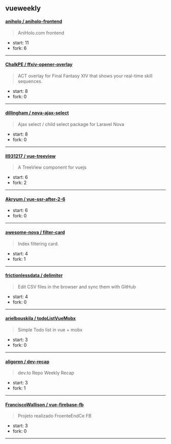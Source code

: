 ## vueweekly

#### [aniholo / aniholo-frontend](https://github.com/aniholo/aniholo-frontend)

> AniHolo.com frontend

+ start: 11
+ fork: 6

----


#### [ChalkPE / ffxiv-opener-overlay](https://github.com/ChalkPE/ffxiv-opener-overlay)

> ACT overlay for Final Fantasy XIV that shows your real-time skill sequences.

+ start: 8
+ fork: 0

----


#### [dillingham / nova-ajax-select](https://github.com/dillingham/nova-ajax-select)

> Ajax select / child select package for Laravel Nova

+ start: 8
+ fork: 0

----


#### [ll931217 / vue-treeview](https://github.com/ll931217/vue-treeview)

> A TreeView component for vuejs

+ start: 6
+ fork: 2

----


#### [Akryum / vue-ssr-after-2-6](https://github.com/Akryum/vue-ssr-after-2-6)

> 

+ start: 6
+ fork: 0

----


#### [awesome-nova / filter-card](https://github.com/awesome-nova/filter-card)

> Index filtering card.

+ start: 4
+ fork: 1

----


#### [frictionlessdata / delimiter](https://github.com/frictionlessdata/delimiter)

> Edit CSV files in the browser and sync them with GitHub

+ start: 4
+ fork: 0

----


#### [arielbouskila / todoListVueMobx](https://github.com/arielbouskila/todoListVueMobx)

> Simple Todo list in vue + mobx

+ start: 3
+ fork: 0

----


#### [aligoren / dev-recap](https://github.com/aligoren/dev-recap)

> dev.to Repo Weekly Recap

+ start: 3
+ fork: 1

----


#### [FranciscoWallison / vue-firebase-fb](https://github.com/FranciscoWallison/vue-firebase-fb)

> Projeto realizado FroenteEndCe FB

+ start: 3
+ fork: 0

----

